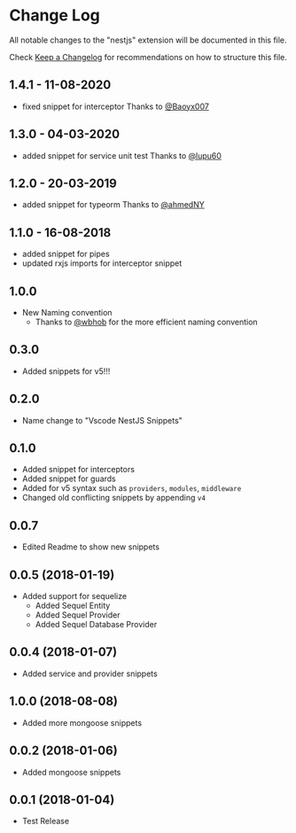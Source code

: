 # Change Log

All notable changes to the "nestjs" extension will be documented in this file.

Check [Keep a Changelog](http://keepachangelog.com/) for recommendations on how to structure this file.

<a name="1.4.1"></a>

## 1.4.1 - 11-08-2020

- fixed snippet for interceptor
Thanks to [@Baoyx007](https://github.com/Baoyx007)

<a name="1.3.0"></a>

## 1.3.0 - 04-03-2020

- added snippet for service unit test
Thanks to [@lupu60](https://github.com/lupu60)

<a name="1.2.0"></a>

## 1.2.0 - 20-03-2019

- added snippet for typeorm
Thanks to [@ahmedNY](https://github.com/ahmedNY)

<a name="1.1.0"></a>

## 1.1.0 - 16-08-2018

- added snippet for pipes
- updated rxjs imports for interceptor snippet

<a name="1.0.0"></a>

## 1.0.0

- New Naming convention
  - Thanks to [@wbhob](https://github.com/wbhob) for the more efficient naming convention

<a name="0.3.0"></a>

## 0.3.0

- Added snippets for v5!!!

<a name="0.2.0"></a>

## 0.2.0

- Name change to "Vscode NestJS Snippets"

<a name="0.1.0"></a>

## 0.1.0

- Added snippet for interceptors
- Added snippet for guards
- Added for v5 syntax such as `providers`, `modules`, `middleware`
- Changed old conflicting snippets by appending `v4`

<a name="0.0.7"></a>

## 0.0.7

- Edited Readme to show new snippets

<a name="0.0.5"></a>

## 0.0.5 (2018-01-19)

- Added support for sequelize
  - Added Sequel Entity
  - Added Sequel Provider
  - Added Sequel Database Provider

<a name="0.0.4"></a>

## 0.0.4 (2018-01-07)

- Added service and provider snippets

<a name="1.0.0"></a>

## 1.0.0 (2018-08-08)

- Added more mongoose snippets

<a name="0.0.2"></a>

## 0.0.2 (2018-01-06)

- Added mongoose snippets

<a name="0.0.1"></a>

## 0.0.1 (2018-01-04)

- Test Release
